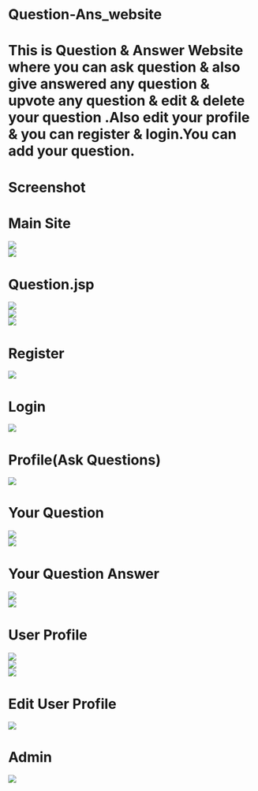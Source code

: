 # Question-Ans_website

# This is Question & Answer Website where you can ask question & also give  answered any question & upvote any question & edit & delete  your question .Also edit your profile & you can register & login.You can add your question. 

# Screenshot

# Main Site

<img src="screenshot/Screenshot (534).png" class="img-fluid"><br>
<img src="screenshot/Screenshot (535).png" class="img-fluid"><br>

# Question.jsp
<img src="screenshot/Screenshot (536).png" class="img-fluid"><br>
<img src="screenshot/Screenshot (537).png" class="img-fluid"><br>
<img src="screenshot/Screenshot (538).png" class="img-fluid"><br>

# Register
<img src="screenshot/Screenshot (540).png" class="img-fluid"><br>

# Login
<img src="screenshot/Screenshot (539).png" class="img-fluid"><br>

# Profile(Ask Questions)
<img src="screenshot/Screenshot (541).png" class="img-fluid"><br>

# Your Question
<img src="screenshot/Screenshot (545).png" class="img-fluid"><br>
<img src="screenshot/Screenshot (546).png" class="img-fluid"><br>

# Your Question Answer
<img src="screenshot/Screenshot (542).png" class="img-fluid"><br>
<img src="screenshot/Screenshot (543).png" class="img-fluid"><br>

# User Profile
<img src="screenshot/Screenshot (547).png" class="img-fluid"><br>
<img src="screenshot/Screenshot (548).png" class="img-fluid"><br>
<img src="screenshot/Screenshot (549).png" class="img-fluid"><br>

# Edit User Profile
<img src="screenshot/Screenshot (550).png" class="img-fluid"><br>


# Admin
<img src="screenshot/Screenshot (528).png" class="img-fluid"><br>
